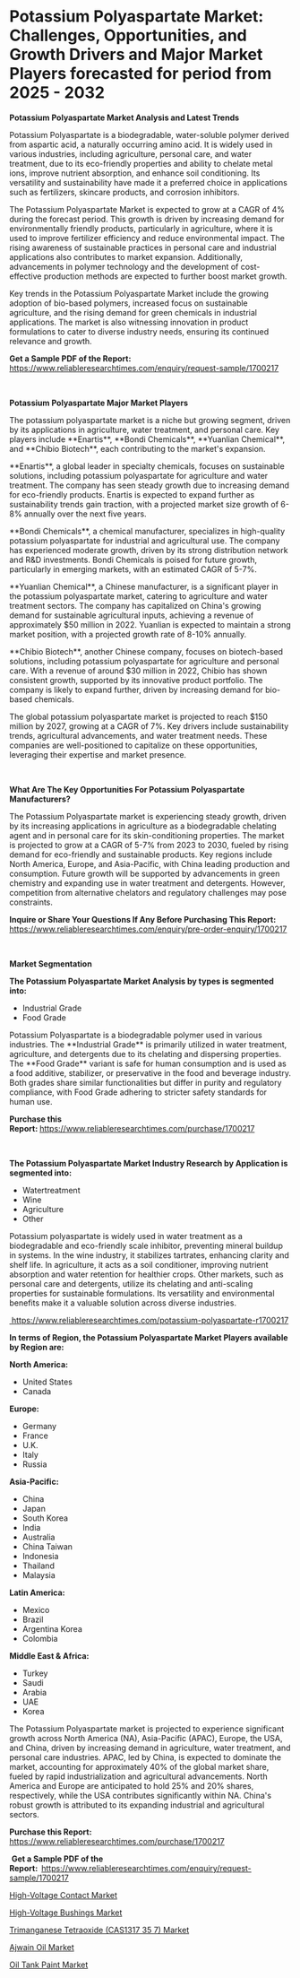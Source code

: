 <p><h1>Potassium Polyaspartate Market: Challenges, Opportunities, and Growth Drivers and Major Market Players forecasted for period from 2025 - 2032</h1></p><p><strong>Potassium Polyaspartate Market Analysis and Latest Trends</strong></p>
<p><p>Potassium Polyaspartate is a biodegradable, water-soluble polymer derived from aspartic acid, a naturally occurring amino acid. It is widely used in various industries, including agriculture, personal care, and water treatment, due to its eco-friendly properties and ability to chelate metal ions, improve nutrient absorption, and enhance soil conditioning. Its versatility and sustainability have made it a preferred choice in applications such as fertilizers, skincare products, and corrosion inhibitors.</p><p>The Potassium Polyaspartate Market is expected to grow at a CAGR of 4% during the forecast period. This growth is driven by increasing demand for environmentally friendly products, particularly in agriculture, where it is used to improve fertilizer efficiency and reduce environmental impact. The rising awareness of sustainable practices in personal care and industrial applications also contributes to market expansion. Additionally, advancements in polymer technology and the development of cost-effective production methods are expected to further boost market growth.</p><p>Key trends in the Potassium Polyaspartate Market include the growing adoption of bio-based polymers, increased focus on sustainable agriculture, and the rising demand for green chemicals in industrial applications. The market is also witnessing innovation in product formulations to cater to diverse industry needs, ensuring its continued relevance and growth.</p></p>
<p><strong>Get a Sample PDF of the Report:&nbsp;</strong> <a href="https://www.reliableresearchtimes.com/enquiry/request-sample/1700217?utm_campaign=2217&utm_medium=2&utm_source=Github&utm_content=ia&utm_term=26012025&utm_id=potassium-polyaspartate">https://www.reliableresearchtimes.com/enquiry/request-sample/1700217</a></p>
<p>&nbsp;</p>
<p><strong>Potassium Polyaspartate Major Market Players</strong></p>
<p><p>The potassium polyaspartate market is a niche but growing segment, driven by its applications in agriculture, water treatment, and personal care. Key players include **Enartis**, **Bondi Chemicals**, **Yuanlian Chemical**, and **Chibio Biotech**, each contributing to the market's expansion.</p><p>**Enartis**, a global leader in specialty chemicals, focuses on sustainable solutions, including potassium polyaspartate for agriculture and water treatment. The company has seen steady growth due to increasing demand for eco-friendly products. Enartis is expected to expand further as sustainability trends gain traction, with a projected market size growth of 6-8% annually over the next five years.</p><p>**Bondi Chemicals**, a chemical manufacturer, specializes in high-quality potassium polyaspartate for industrial and agricultural use. The company has experienced moderate growth, driven by its strong distribution network and R&D investments. Bondi Chemicals is poised for future growth, particularly in emerging markets, with an estimated CAGR of 5-7%.</p><p>**Yuanlian Chemical**, a Chinese manufacturer, is a significant player in the potassium polyaspartate market, catering to agriculture and water treatment sectors. The company has capitalized on China's growing demand for sustainable agricultural inputs, achieving a revenue of approximately $50 million in 2022. Yuanlian is expected to maintain a strong market position, with a projected growth rate of 8-10% annually.</p><p>**Chibio Biotech**, another Chinese company, focuses on biotech-based solutions, including potassium polyaspartate for agriculture and personal care. With a revenue of around $30 million in 2022, Chibio has shown consistent growth, supported by its innovative product portfolio. The company is likely to expand further, driven by increasing demand for bio-based chemicals.</p><p>The global potassium polyaspartate market is projected to reach $150 million by 2027, growing at a CAGR of 7%. Key drivers include sustainability trends, agricultural advancements, and water treatment needs. These companies are well-positioned to capitalize on these opportunities, leveraging their expertise and market presence.</p></p>
<p>&nbsp;</p>
<p><strong>What Are The Key Opportunities For Potassium Polyaspartate Manufacturers?</strong></p>
<p><p>The Potassium Polyaspartate market is experiencing steady growth, driven by its increasing applications in agriculture as a biodegradable chelating agent and in personal care for its skin-conditioning properties. The market is projected to grow at a CAGR of 5-7% from 2023 to 2030, fueled by rising demand for eco-friendly and sustainable products. Key regions include North America, Europe, and Asia-Pacific, with China leading production and consumption. Future growth will be supported by advancements in green chemistry and expanding use in water treatment and detergents. However, competition from alternative chelators and regulatory challenges may pose constraints.</p></p>
<p><strong>Inquire or Share Your Questions If Any Before Purchasing This Report:</strong> <a href="https://www.reliableresearchtimes.com/enquiry/pre-order-enquiry/1700217?utm_campaign=2217&utm_medium=2&utm_source=Github&utm_content=ia&utm_term=26012025&utm_id=potassium-polyaspartate">https://www.reliableresearchtimes.com/enquiry/pre-order-enquiry/1700217</a></p>
<p>&nbsp;</p>
<p><strong>Market Segmentation</strong></p>
<p><strong>The Potassium Polyaspartate Market Analysis by types is segmented into:</strong></p>
<p><ul><li>Industrial Grade</li><li>Food Grade</li></ul></p>
<p><p>Potassium Polyaspartate is a biodegradable polymer used in various industries. The **Industrial Grade** is primarily utilized in water treatment, agriculture, and detergents due to its chelating and dispersing properties. The **Food Grade** variant is safe for human consumption and is used as a food additive, stabilizer, or preservative in the food and beverage industry. Both grades share similar functionalities but differ in purity and regulatory compliance, with Food Grade adhering to stricter safety standards for human use.</p></p>
<p><strong>Purchase this Report:&nbsp;</strong><a href="https://www.reliableresearchtimes.com/purchase/1700217?utm_campaign=2217&utm_medium=2&utm_source=Github&utm_content=ia&utm_term=26012025&utm_id=potassium-polyaspartate">https://www.reliableresearchtimes.com/purchase/1700217</a></p>
<p>&nbsp;</p>
<p><strong>The Potassium Polyaspartate Market Industry Research by Application is segmented into:</strong></p>
<p><ul><li>Watertreatment</li><li>Wine</li><li>Agriculture</li><li>Other</li></ul></p>
<p><p>Potassium polyaspartate is widely used in water treatment as a biodegradable and eco-friendly scale inhibitor, preventing mineral buildup in systems. In the wine industry, it stabilizes tartrates, enhancing clarity and shelf life. In agriculture, it acts as a soil conditioner, improving nutrient absorption and water retention for healthier crops. Other markets, such as personal care and detergents, utilize its chelating and anti-scaling properties for sustainable formulations. Its versatility and environmental benefits make it a valuable solution across diverse industries.</p></p>
<p><a href="https://www.reliableresearchtimes.com/potassium-polyaspartate-r1700217?utm_campaign=2217&utm_medium=2&utm_source=Github&utm_content=ia&utm_term=26012025&utm_id=potassium-polyaspartate">&nbsp;https://www.reliableresearchtimes.com/potassium-polyaspartate-r1700217</a></p>
<p><strong>In terms of Region, the Potassium Polyaspartate Market Players available by Region are:</strong></p>
<p>
    <p> <strong> North America: </strong>
        <ul>
            <li>United States</li>
            <li>Canada</li>
        </ul>
        </p> 
    <p> <strong> Europe: </strong>
        <ul>
            <li>Germany</li>
            <li>France</li>
            <li>U.K.</li>
            <li>Italy</li>
            <li>Russia</li>
        </ul>
        </p> 
    <p> <strong> Asia-Pacific: </strong>
        <ul>
            <li>China</li>
            <li>Japan</li>
            <li>South Korea</li>
            <li>India</li>
            <li>Australia</li>
            <li>China Taiwan</li>
            <li>Indonesia</li>
            <li>Thailand</li>
            <li>Malaysia</li>
        </ul>
        </p> 
    <p> <strong> Latin America: </strong>
        <ul>
            <li>Mexico</li>
            <li>Brazil</li>
            <li>Argentina Korea</li>
            <li>Colombia</li>
        </ul>
        </p> 
    <p> <strong> Middle East & Africa: </strong>
        <ul>
            <li>Turkey</li>
            <li>Saudi</li>
            <li>Arabia</li>
            <li>UAE</li>
            <li>Korea</li>
        </ul>
    </p>
    </p>
<p><p>The Potassium Polyaspartate market is projected to experience significant growth across North America (NA), Asia-Pacific (APAC), Europe, the USA, and China, driven by increasing demand in agriculture, water treatment, and personal care industries. APAC, led by China, is expected to dominate the market, accounting for approximately 40% of the global market share, fueled by rapid industrialization and agricultural advancements. North America and Europe are anticipated to hold 25% and 20% shares, respectively, while the USA contributes significantly within NA. China's robust growth is attributed to its expanding industrial and agricultural sectors.</p></p>
<p><strong>Purchase this Report: </strong><a href="https://www.reliableresearchtimes.com/purchase/1700217?utm_campaign=2217&utm_medium=2&utm_source=Github&utm_content=ia&utm_term=26012025&utm_id=potassium-polyaspartate">https://www.reliableresearchtimes.com/purchase/1700217</a></p>
<p>&nbsp;<strong>Get a Sample PDF of the Report:&nbsp;&nbsp;</strong><a href="https://www.reliableresearchtimes.com/enquiry/request-sample/1700217?utm_campaign=2217&utm_medium=2&utm_source=Github&utm_content=ia&utm_term=26012025&utm_id=potassium-polyaspartate">https://www.reliableresearchtimes.com/enquiry/request-sample/1700217</a></p>
<p><strong></strong></p>
<p><p><a href="https://www.linkedin.com/pulse/global-high-voltage-contact-market-analysis-2025-2032-average-c3iie?utm_campaign=2217&utm_medium=2&utm_source=Github&utm_content=ia&utm_term=26012025&utm_id=potassium-polyaspartate">High-Voltage Contact Market</a></p><p><a href="https://www.linkedin.com/pulse/high-voltage-bushings-market-projected-cagr-102-from-2025-2032-lihje?utm_campaign=2217&utm_medium=2&utm_source=Github&utm_content=ia&utm_term=26012025&utm_id=potassium-polyaspartate">High-Voltage Bushings Market</a></p><p><a href="https://www.linkedin.com/pulse/trimanganese-tetraoxide-cas1317-35-7-market-industry-landscape-7mt0e?utm_campaign=2217&utm_medium=2&utm_source=Github&utm_content=ia&utm_term=26012025&utm_id=potassium-polyaspartate">Trimanganese Tetraoxide (CAS1317 35 7) Market</a></p><p><a href="https://github.com/leopardmicheal7019/Market-Research-Report-List-1/blob/main/ajwain-oil-market.md?utm_campaign=2217&utm_medium=2&utm_source=Github&utm_content=ia&utm_term=26012025&utm_id=potassium-polyaspartate">Ajwain Oil Market</a></p><p><a href="https://github.com/millionkaryn68/Market-Research-Report-List-1/blob/main/oil-tank-paint-market.md?utm_campaign=2217&utm_medium=2&utm_source=Github&utm_content=ia&utm_term=26012025&utm_id=potassium-polyaspartate">Oil Tank Paint Market</a></p></p>